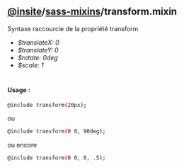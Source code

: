## [@insite](../../README.md)/[sass-mixins](../README.md)/transform.mixin

Syntaxe raccourcie de la propriété transform

* *$translateX: 0*
* *$translateY: 0*
* *$rotate: 0deg*
* *$scale: 1*

#

#### Usage :


```bash
@include transform(20px);
```

ou

```bash
@include transform(0 0, 90deg);
```

ou encore

```bash
@include transform(0 0, 0, .5);
```
 



